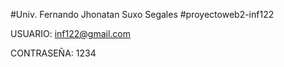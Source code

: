 #Univ. Fernando Jhonatan Suxo Segales
#proyectoweb2-inf122

USUARIO:
inf122@gmail.com

CONTRASEÑA:
1234
